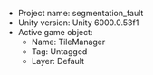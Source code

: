 <!-- UNITY CODE ASSIST INSTRUCTIONS START -->
- Project name: segmentation_fault
- Unity version: Unity 6000.0.53f1
- Active game object:
  - Name: TileManager
  - Tag: Untagged
  - Layer: Default
<!-- UNITY CODE ASSIST INSTRUCTIONS END -->